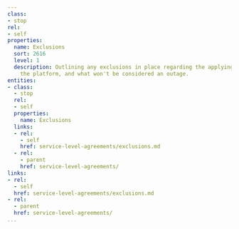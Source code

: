 ```yaml
---
class:
- stop
rel:
- self
properties:
  name: Exclusions
  sort: 2616
  level: 1
  description: Outlining any exclusions in place regarding the applying of SLA across
    the platform, and what won't be considered an outage.
entities:
- class:
  - stop
  rel:
  - self
  properties:
    name: Exclusions
  links:
  - rel:
    - self
    href: service-level-agreements/exclusions.md
  - rel:
    - parent
    href: service-level-agreements/
links:
- rel:
  - self
  href: service-level-agreements/exclusions.md
- rel:
  - parent
  href: service-level-agreements/
...
```


